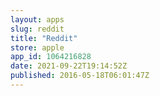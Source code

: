 ```yaml
---
layout: apps
slug: reddit
title: "Reddit"
store: apple
app_id: 1064216828
date: 2021-09-22T19:14:52Z
published: 2016-05-18T06:01:47Z
---
```

